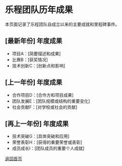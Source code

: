 # 乐程团队历年成果

本页面记录了乐程团队自成立以来的主要成就和里程碑事件。

## [最新年份] 年度成果

- 项目A：[简要描述和成果]
- 比赛B：[获奖情况]
- 技术创新C：[创新点和影响]

## [上一年份] 年度成果

- 合作项目D：[合作方和项目成果]
- 团队发展E：[团队规模或结构的重要变化]
- 社会贡献F：[对学校或社会的贡献]

## [再上一年份] 年度成果

- 技术突破G：[具体突破和应用]
- 荣誉表彰H：[获得的重要荣誉或表彰]
- 成员成长I：[团队成员的重要个人成就]

[返回首页](/)
